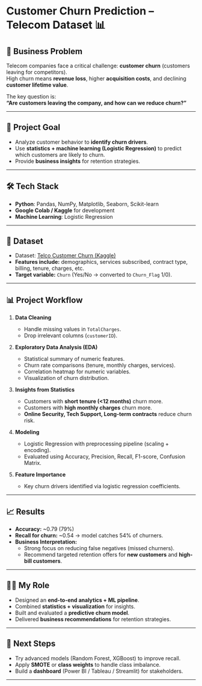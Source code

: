 # Customer Churn Prediction – Telecom Dataset 📊

## 📌 Business Problem
Telecom companies face a critical challenge: **customer churn** (customers leaving for competitors).  
High churn means **revenue loss**, higher **acquisition costs**, and declining **customer lifetime value**.  

The key question is:  
**“Are customers leaving the company, and how can we reduce churn?”**

---

## 🎯 Project Goal
- Analyze customer behavior to **identify churn drivers**.  
- Use **statistics + machine learning (Logistic Regression)** to predict which customers are likely to churn.  
- Provide **business insights** for retention strategies.  

---

## 🛠️ Tech Stack
- **Python**: Pandas, NumPy, Matplotlib, Seaborn, Scikit-learn  
- **Google Colab / Kaggle** for development  
- **Machine Learning**: Logistic Regression  

---

## 📂 Dataset
- Dataset: [Telco Customer Churn (Kaggle)](https://www.kaggle.com/datasets/blastchar/telco-customer-churn)  
- **Features include:** demographics, services subscribed, contract type, billing, tenure, charges, etc.  
- **Target variable:** `Churn` (Yes/No → converted to `Churn_Flag` 1/0).  

---

## 📊 Project Workflow
1. **Data Cleaning**
   - Handle missing values in `TotalCharges`.  
   - Drop irrelevant columns (`customerID`).  

2. **Exploratory Data Analysis (EDA)**
   - Statistical summary of numeric features.  
   - Churn rate comparisons (tenure, monthly charges, services).  
   - Correlation heatmap for numeric variables.  
   - Visualization of churn distribution.  

3. **Insights from Statistics**
   - Customers with **short tenure (<12 months)** churn more.  
   - Customers with **high monthly charges** churn more.  
   - **Online Security, Tech Support, Long-term contracts** reduce churn risk.  

4. **Modeling**
   - Logistic Regression with preprocessing pipeline (scaling + encoding).  
   - Evaluated using Accuracy, Precision, Recall, F1-score, Confusion Matrix.  

5. **Feature Importance**
   - Key churn drivers identified via logistic regression coefficients.  

---

## 📈 Results
- **Accuracy:** ~0.79 (79%)  
- **Recall for churn:** ~0.54 → model catches 54% of churners.  
- **Business Interpretation:**  
  - Strong focus on reducing false negatives (missed churners).  
  - Recommend targeted retention offers for **new customers** and **high-bill customers**.  

---

## 👨‍💻 My Role
- Designed an **end-to-end analytics + ML pipeline**.  
- Combined **statistics + visualization** for insights.  
- Built and evaluated a **predictive churn model**.  
- Delivered **business recommendations** for retention strategies.  

---

## 🚀 Next Steps
- Try advanced models (Random Forest, XGBoost) to improve recall.  
- Apply **SMOTE** or **class weights** to handle class imbalance.  
- Build a **dashboard** (Power BI / Tableau / Streamlit) for stakeholders.  

---


